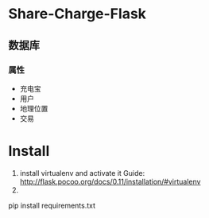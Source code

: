 # Share-Charge-Flask
## 数据库
### 属性
* 充电宝
* 用户   
* 地理位置
* 交易

# Install
1. install virtualenv and activate it
Guide: http://flask.pocoo.org/docs/0.11/installation/#virtualenv
2.
pip install requirements.txt

